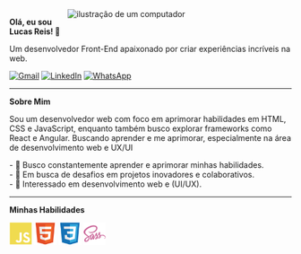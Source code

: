 <img src="https://raw.githubusercontent.com/MicaelliMedeiros/micaellimedeiros/master/image/computer-illustration.png" alt="ilustração de um computador" width="400px" align="right">

<p><strong>Olá, eu sou Lucas Reis! 👋</strong></p>

<p>Um desenvolvedor Front-End apaixonado por criar experiências incríveis na web.</p>

<p>
  <a href="mailto:lucasreisdeveloper@gmail.com"><img src="https://img.shields.io/badge/-Gmail-%23D14836?style=flat-square&logo=gmail&logoColor=white" alt="Gmail"></a>
  <a href="https://www.linkedin.com/in/lucasreisv/"><img src="https://img.shields.io/badge/-LinkedIn-%230A66C2?style=flat-square&logo=linkedin&logoColor=white" alt="LinkedIn"></a>
  <a href="https://wa.me/558186580542"><img src="https://img.shields.io/badge/-WhatsApp-%2325D366?style=flat-square&logo=whatsapp&logoColor=white" alt="WhatsApp"></a>
</p>

---

<p><strong>Sobre Mim</strong></p>

<p>Sou um desenvolvedor web com foco em aprimorar habilidades em HTML, CSS e JavaScript, enquanto também busco explorar frameworks como React e Angular. Buscando aprender e me aprimorar, especialmente na área de desenvolvimento web e UX/UI</p>

<p>
- 🌱 Busco constantemente aprender e aprimorar minhas habilidades.<br>
- 💼 Em busca de desafios em projetos inovadores e colaborativos.<br>
- 🔭 Interessado em desenvolvimento web e (UI/UX).<br>
</p>

---

<p><strong>Minhas Habilidades</strong></p>

<p>
<img alt="JavaScript" width="40px" src="https://raw.githubusercontent.com/devicons/devicon/master/icons/javascript/javascript-plain.svg" />
<img alt="HTML5" width="40px" src="https://raw.githubusercontent.com/devicons/devicon/master/icons/html5/html5-original.svg" />
<img alt="CSS3" width="40px" src="https://raw.githubusercontent.com/devicons/devicon/master/icons/css3/css3-original.svg" />
<img alt="CSS3" width="40px" src="https://raw.githubusercontent.com/devicons/devicon/master/icons/sass/sass-original.svg" />
</p>
